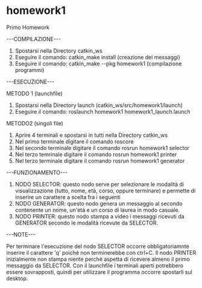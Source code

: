 # homework1
Primo Homework 

---COMPILAZIONE---
1. Spostarsi nella Directory catkin_ws
2. Eseguire il comando: catkin_make install (creazione dei messaggi)
3. Eseguire il comando: catkin_make --pkg homework1 (compilazione programmi)


---ESECUZIONE---

METODO 1 (launchfile)
1. Spostarsi nella Directory launch (catkin_ws/src/homework1/launch)
2. Eseguire il comando: roslaunch homework1 homework1_launch.launch

METODO2 (singoli file)
1. Aprire 4 terminali e spostarsi in tutti nella Directory catkin_ws
2. Nel primo terminale digitare il comando roscore
3. Nel secondo terminale digitare il comando rosrun homework1 selector
4. Nel terzo temrinale digitare il comando rosrun homework1 printer
5. Nel terzo terminale digitare il comando rosrun homework1 generator


---FUNZIONAMENTO---
1. NODO SELECTOR: questo nodo serve per selezionare le modalità di visualizzazione (tutto, nome, età, corso, oppure terminare) e permette di inserire un carattere a scelta fra i seguenti
2. NODO GENERATOR: questo nodo genera un messaggio al secondo contenente un nome, un'età e un corso di laurea in modo casuale.
3. NODO PRINTER: questo nodo stampa a video i messaggi ricevuti da GENERATOR secondo le modalità ricevute da SELECTOR.


---NOTE---

Per terminare l'esecuzione del nodo SELECTOR occorre obbligatoriamnte inserire il
carattere 'q' poichè non terminerebbe con ctrl+C.
Il nodo PRINTER inizialmente non stampa niente perchè aspetta di ricevere almeno
il primo messaggio da SELECTOR.
Con il launchfile i terminali aperti potrebbero essere sovrapposti, quindi per utilizzare il programma occorre spostarli sul desktop.
